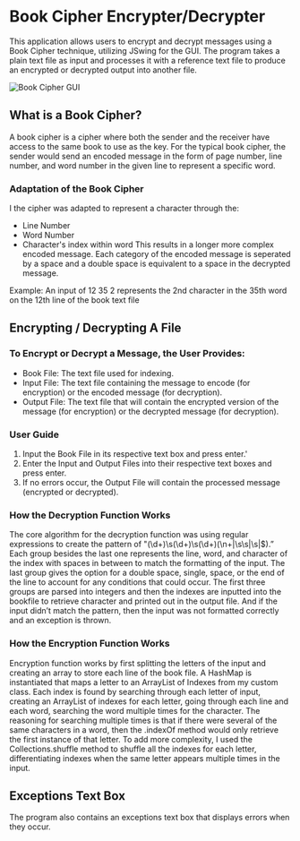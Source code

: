 # Book Cipher Encrypter/Decrypter
This application allows users to encrypt and decrypt messages using a Book Cipher technique, utilizing JSwing for the GUI. The program takes a plain text file as input and processes it with a reference text file to produce an encrypted or decrypted output into another file.

![Book Cipher GUI](https://github.com/user-attachments/assets/afb4e720-ddd7-403f-98a2-aba4862698b9)

## What is a Book Cipher?
A book cipher is a cipher where both the sender and the receiver have access to the same book to use as the key. For the typical book cipher, the sender would send an encoded message in the form of page number, line number, and word number in the given line to represent a specific word. 

### Adaptation of the Book Cipher
I the cipher was adapted to represent a character through the:
- Line Number
- Word Number
- Character's index within word
This results in a longer more complex encoded message. Each category of the encoded message is seperated by a space and a double space is equivalent to a space in the decrypted message. 

Example: An input of 12 35 2 represents the 2nd character in the 35th word on the 12th line of the book text file

## Encrypting / Decrypting A File
### To Encrypt or Decrypt a Message, the User Provides:
- Book File: The text file used for indexing.
- Input File: The text file containing the message to encode (for encryption) or the encoded message (for decryption).
- Output File: The text file that will contain the encrypted version of the message (for encryption) or the decrypted message (for decryption).

### User Guide
1. Input the Book File in its respective text box and press enter.'
2. Enter the Input and Output Files into their respective text boxes and press enter.
3. If no errors occur, the Output File will contain the processed message (encrypted or decrypted).

### How the Decryption Function Works
The core algorithm for the decryption function was using regular expressions to create the pattern of "(\\d+)\\s(\\d+)\\s(\\d+)(\n+|\\s\\s|\s|$).” Each group besides the last one represents the line, word, and character of the index with spaces in between to match the formatting of the input. 
The last group gives the option for a double space, single, space, or the end of the line to account for any conditions that could occur. The first three groups are parsed into integers and then the indexes are inputted into the bookfile to retrieve character and printed out in the output file. And if the input didn’t match the pattern, then the input was not formatted correctly and an exception is thrown. 

### How the Encryption Function Works
Encryption function works by first splitting the letters of the input and creating an array to store each line of the book file. A HashMap is instantiated that maps a letter to an ArrayList of Indexes from my custom class. 
Each index is found by searching through each letter of input, creating an ArrayList of indexes for each letter, going through each line and each word, searching the word multiple times for the character. The reasoning for searching multiple times is
that if there were several of the same characters in a word, then the .indexOf method would only retrieve the first instance of that letter. 
To add more complexity, I used the Collections.shuffle method to shuffle all the indexes for each letter, differentiating indexes when the same letter appears multiple times in the input.

## Exceptions Text Box
The program also contains an exceptions text box that displays errors when they occur.  



